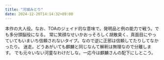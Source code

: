 ```yaml
---
title: "河城みとり"
date: 2024-12-20T14:14:32+09:00
---
```

本作の大人役。なお、TOAのジェイド的な意味で。発明品と例の能力で戦う。でも多分頭脳役になる。
常に笑顔なせいかおっそろしく胡散臭く、真面目にやっていてもいまいち信頼されないタイプ。なので逆に正邪は信頼してたりしてなかったり。
迷走。どうあがいても麒麟と同じなんて解釈は無理なので分離します。
でも元々いない河童なわけだしな。一応今は麒麟さんの配下にしとこう。
